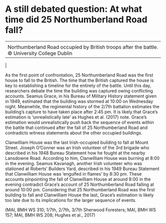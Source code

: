 # A still debated question: At what time did 25 Northumberland Road fall?



|  |
| --- |
|  |
| Northumberland Road occupied by British troops after the battle. © University College Dublin 
 |

As the first point of confrontation, 25 Northumberland Road was the first house
to fall to the British. The time that the British captured the house is key to
establishing a timeline for the entirety of the battle. Until this day,
researchers debate the time the building was captured owing conflicting
accounts. Seamus Grace, in his Bureau of Military History statement given in
1949, estimated that the building was stormed at 10:00 on Wednesday night.
Meanwhile, the regimental history of the 2/7th battalion estimates the
building’s capture to have taken place after 2:45 pm. It is likely that Grace’s
estimation is ‘unrealistically late’ as Hughes et al. (2017) note. Grace’s
estimation would unrealistically push back the sequence of events within the
battle that continued after the fall of 25 Northumberland Road and contradicts
witness statements about the other occupied buildings.

Clanwilliam House was the last Irish-occupied building to fall at Mount Street.
Joseph O’Conner was an Irish volunteer of the 3rd brigade who described in his
1948 Bureau Statement how he fought at the nearby Lansdowne Road. According to
him, Clanwilliam House was burning at 8:00 in the evening. Seamus Kavanagh,
another Irish volunteer who was stationed at Roberts’ Builders Yard, described
in his 1949 Bureau Statement that Clanwilliam House was ‘engulfed in flames’ by
8:30 pm. These accounts pinpointing the fall of Clanwilliam House at around 8:00
in the evening contradict Grace’s account of 25 Northumberland Road falling at
around 10:00 pm. Considering that 25 Northumberland Road was the first building
to fall and Clanwilliam House the last, Grace’s estimation is likely too late
due to its implications for the larger sequence of events.

(MAI, BMH WS 310; 1/7th, 2/7th, 3/7th Sherwood Foresters; MAI, BMH WS 157; MAI,
BMH WS 208; Hughes et al., 2017)

